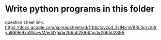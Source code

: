 # Write python programs in this folder

question sheet link:
https://docs.google.com/spreadsheets/d/1rbbctxvzud_3sINxmV8RL3prvh8ryulB69e9x5WdvwM/edit?gid=266502896#gid=266502896
